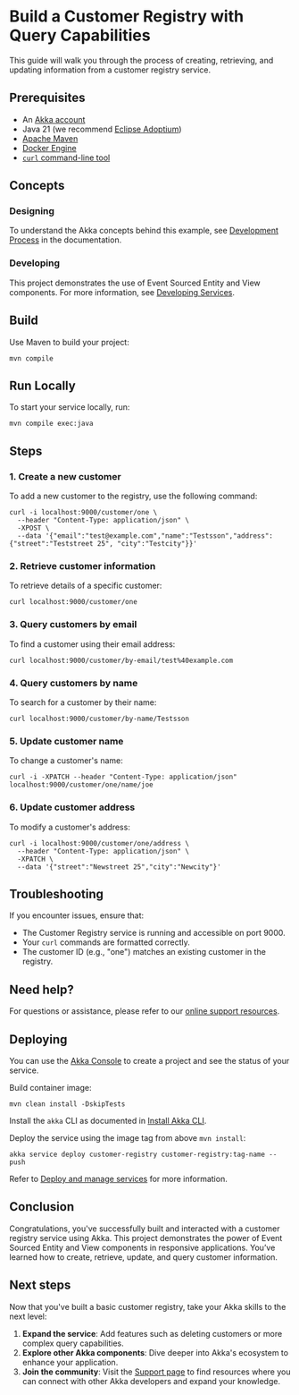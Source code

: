 # Build a Customer Registry with Query Capabilities

This guide will walk you through the process of creating, retrieving, and updating information from a customer registry service.

## Prerequisites

- An [Akka account](https://console.akka.io/register)
- Java 21 (we recommend [Eclipse Adoptium](https://adoptium.net/marketplace/))
- [Apache Maven](https://maven.apache.org/install.html)
- [Docker Engine](https://docs.docker.com/get-started/get-docker/)
- [`curl` command-line tool](https://curl.se/download.html)

## Concepts

### Designing

To understand the Akka concepts behind this example, see [Development Process](https://doc.akka.io/concepts/development-process.html) in the documentation.

### Developing

This project demonstrates the use of Event Sourced Entity and View components. For more information, see [Developing Services](https://doc.akka.io/java/index.html).

## Build

Use Maven to build your project:

```shell
mvn compile
```

## Run Locally

To start your service locally, run:

```shell
mvn compile exec:java
```

## Steps

### 1. Create a new customer

To add a new customer to the registry, use the following command:

```shell
curl -i localhost:9000/customer/one \
  --header "Content-Type: application/json" \
  -XPOST \
  --data '{"email":"test@example.com","name":"Testsson","address":{"street":"Teststreet 25", "city":"Testcity"}}'
```

### 2. Retrieve customer information

To retrieve details of a specific customer:

```shell
curl localhost:9000/customer/one
```

### 3. Query customers by email

To find a customer using their email address:

```shell
curl localhost:9000/customer/by-email/test%40example.com
```

### 4. Query customers by name

To search for a customer by their name:

```shell
curl localhost:9000/customer/by-name/Testsson
```

### 5. Update customer name

To change a customer's name:

```shell
curl -i -XPATCH --header "Content-Type: application/json" localhost:9000/customer/one/name/joe
```

### 6. Update customer address

To modify a customer's address:

```shell
curl -i localhost:9000/customer/one/address \
  --header "Content-Type: application/json" \
  -XPATCH \
  --data '{"street":"Newstreet 25","city":"Newcity"}'
```

## Troubleshooting

If you encounter issues, ensure that:

- The Customer Registry service is running and accessible on port 9000.
- Your `curl` commands are formatted correctly.
- The customer ID (e.g., "one") matches an existing customer in the registry.

## Need help?

For questions or assistance, please refer to our [online support resources](https://doc.akka.io/support/index.html).

## Deploying

You can use the [Akka Console](https://console.akka.io) to create a project and see the status of your service.

Build container image:

```shell
mvn clean install -DskipTests
```

Install the `akka` CLI as documented in [Install Akka CLI](https://doc.akka.io/akka-cli/index.html).

Deploy the service using the image tag from above `mvn install`:

```shell
akka service deploy customer-registry customer-registry:tag-name --push
```

Refer to [Deploy and manage services](https://doc.akka.io/operations/services/deploy-service.html)
for more information.

## Conclusion

Congratulations, you've successfully built and interacted with a customer registry service using Akka. This project demonstrates the power of Event Sourced Entity and View components in responsive applications. You’ve learned how to create, retrieve, update, and query customer information.

## Next steps

Now that you've built a basic customer registry, take your Akka skills to the next level:

1. **Expand the service**: Add features such as deleting customers or more complex query capabilities.
2. **Explore other Akka components**: Dive deeper into Akka's ecosystem to enhance your application.
3. **Join the community**: Visit the [Support page](https://doc.akka.io/support/index.html) to find resources where you can connect with other Akka developers and expand your knowledge.

